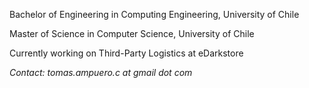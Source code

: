 Bachelor of Engineering in Computing Engineering, University of Chile

Master of Science in Computer Science, University of Chile

Currently working on Third-Party Logistics at eDarkstore

*Contact: tomas.ampuero.c at gmail dot com*